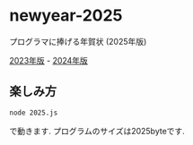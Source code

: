 # newyear-2025

プログラマに捧げる年賀状 (2025年版)

[2023年版](https://github.com/Yukkku/2023NewYear) -
[2024年版](https://github.com/Yukkku/newyear-2024)

## 楽しみ方

```sh
node 2025.js
```

で動きます. プログラムのサイズは2025byteです.
